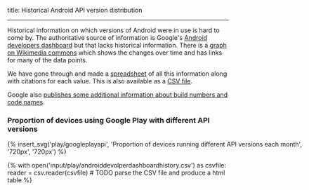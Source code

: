 
title: Historical Android API version distribution

---

Historical information on which versions of Android were in use is hard to come by.
The authoritative source of information is Google's [Android developers dashboard](https://developer.android.com/about/dashboards/index.html) but that lacks historical information.
There is a [graph on Wikimedia commons](https://commons.wikimedia.org/wiki/File:Android_historical_version_distribution.png) which shows the changes over time and has links for many of the data points.

We have gone through and made a [spreadsheet](play/androiddevolperdashboardhistory.ods) of all this information along with citations for each value.
This is also available as a [CSV file](play/androiddevolperdashboardhistory.csv).

Google also [publishes some additional information about build numbers and code names](https://source.android.com/source/build-numbers.html).

<div id="graph">
 <h3>Proportion of devices using Google Play with different API versions</h3>
 <div style="width:720px; margin:auto;">
  {% insert_svg('play/googleplayapi', 'Proportion of devices running different API versions each month', '720px', '720px') %}
 </div>
</div>

{%
with open('input/play/androiddevolperdashboardhistory.csv') as csvfile:
	reader = csv.reader(csvfile)
	# TODO parse the CSV file and produce a html table
%}
